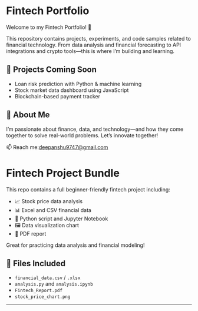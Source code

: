 # Fintech Portfolio

Welcome to my Fintech Portfolio! 🚀

This repository contains projects, experiments, and code samples related to financial technology. From data analysis and financial forecasting to API integrations and crypto tools—this is where I’m building and learning.

## 🔧 Projects Coming Soon
- Loan risk prediction with Python & machine learning
- Stock market data dashboard using JavaScript
- Blockchain-based payment tracker

## 🧠 About Me
I’m passionate about finance, data, and technology—and how they come together to solve real-world problems. Let’s innovate together!

📫 Reach me:deepanshu9747@gmail.com  

# Fintech Project Bundle

This repo contains a full beginner-friendly fintech project including:

- 📈 Stock price data analysis
- 📊 Excel and CSV financial data
- 🧠 Python script and Jupyter Notebook
- 🖼️ Data visualization chart
- 📄 PDF report

Great for practicing data analysis and financial modeling!

## 📂 Files Included
- `financial_data.csv` / `.xlsx`
- `analysis.py` and `analysis.ipynb`
- `Fintech_Report.pdf`
- `stock_price_chart.png`

---
